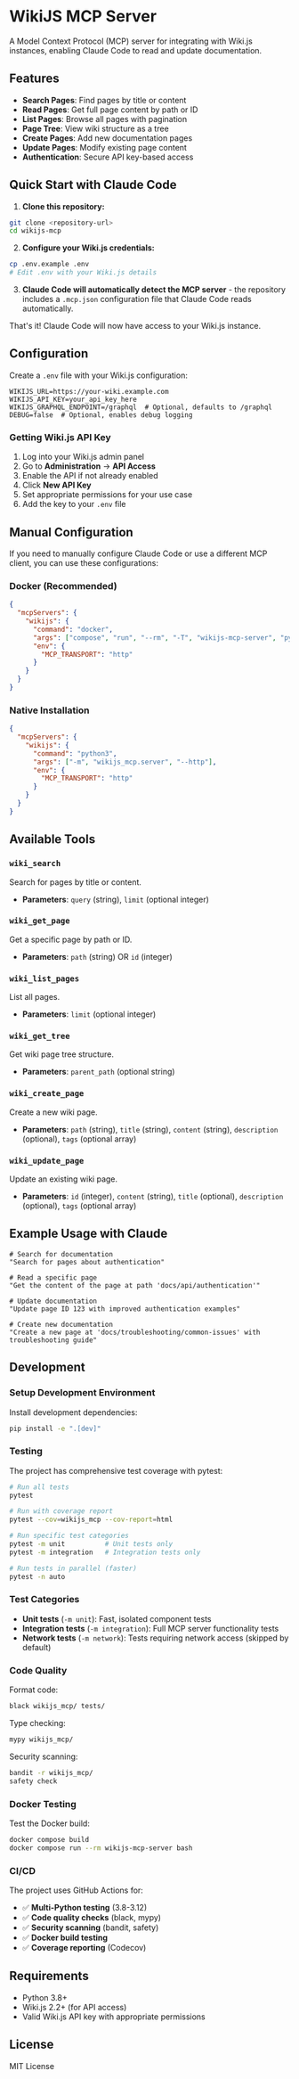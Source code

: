# WikiJS MCP Server

A Model Context Protocol (MCP) server for integrating with Wiki.js instances, enabling Claude Code to read and update documentation.

## Features

- **Search Pages**: Find pages by title or content
- **Read Pages**: Get full page content by path or ID
- **List Pages**: Browse all pages with pagination
- **Page Tree**: View wiki structure as a tree
- **Create Pages**: Add new documentation pages
- **Update Pages**: Modify existing page content
- **Authentication**: Secure API key-based access

## Quick Start with Claude Code

1. **Clone this repository:**
```bash
git clone <repository-url>
cd wikijs-mcp
```

2. **Configure your Wiki.js credentials:**
```bash
cp .env.example .env
# Edit .env with your Wiki.js details
```

3. **Claude Code will automatically detect the MCP server** - the repository includes a `.mcp.json` configuration file that Claude Code reads automatically.

That's it! Claude Code will now have access to your Wiki.js instance.

## Configuration

Create a `.env` file with your Wiki.js configuration:

```env
WIKIJS_URL=https://your-wiki.example.com
WIKIJS_API_KEY=your_api_key_here
WIKIJS_GRAPHQL_ENDPOINT=/graphql  # Optional, defaults to /graphql
DEBUG=false  # Optional, enables debug logging
```

### Getting Wiki.js API Key

1. Log into your Wiki.js admin panel
2. Go to **Administration** → **API Access**
3. Enable the API if not already enabled
4. Click **New API Key**
5. Set appropriate permissions for your use case
6. Add the key to your `.env` file

## Manual Configuration

If you need to manually configure Claude Code or use a different MCP client, you can use these configurations:

### Docker (Recommended)
```json
{
  "mcpServers": {
    "wikijs": {
      "command": "docker",
      "args": ["compose", "run", "--rm", "-T", "wikijs-mcp-server", "python3", "-m", "wikijs_mcp.server", "--http"],
      "env": {
        "MCP_TRANSPORT": "http"
      }
    }
  }
}
```

### Native Installation
```json
{
  "mcpServers": {
    "wikijs": {
      "command": "python3",
      "args": ["-m", "wikijs_mcp.server", "--http"],
      "env": {
        "MCP_TRANSPORT": "http"
      }
    }
  }
}
```

## Available Tools

### `wiki_search`
Search for pages by title or content.
- **Parameters**: `query` (string), `limit` (optional integer)

### `wiki_get_page`
Get a specific page by path or ID.
- **Parameters**: `path` (string) OR `id` (integer)

### `wiki_list_pages`
List all pages.
- **Parameters**: `limit` (optional integer)

### `wiki_get_tree`
Get wiki page tree structure.
- **Parameters**: `parent_path` (optional string)

### `wiki_create_page`
Create a new wiki page.
- **Parameters**: `path` (string), `title` (string), `content` (string), `description` (optional), `tags` (optional array)

### `wiki_update_page`
Update an existing wiki page.
- **Parameters**: `id` (integer), `content` (string), `title` (optional), `description` (optional), `tags` (optional array)

## Example Usage with Claude

```
# Search for documentation
"Search for pages about authentication"

# Read a specific page
"Get the content of the page at path 'docs/api/authentication'"

# Update documentation
"Update page ID 123 with improved authentication examples"

# Create new documentation
"Create a new page at 'docs/troubleshooting/common-issues' with troubleshooting guide"
```

## Development

### Setup Development Environment

Install development dependencies:
```bash
pip install -e ".[dev]"
```

### Testing

The project has comprehensive test coverage with pytest:

```bash
# Run all tests
pytest

# Run with coverage report
pytest --cov=wikijs_mcp --cov-report=html

# Run specific test categories
pytest -m unit          # Unit tests only
pytest -m integration   # Integration tests only

# Run tests in parallel (faster)
pytest -n auto
```

### Test Categories

- **Unit tests** (`-m unit`): Fast, isolated component tests
- **Integration tests** (`-m integration`): Full MCP server functionality tests  
- **Network tests** (`-m network`): Tests requiring network access (skipped by default)

### Code Quality

Format code:
```bash
black wikijs_mcp/ tests/
```

Type checking:
```bash
mypy wikijs_mcp/
```

Security scanning:
```bash
bandit -r wikijs_mcp/
safety check
```

### Docker Testing

Test the Docker build:
```bash
docker compose build
docker compose run --rm wikijs-mcp-server bash
```

### CI/CD

The project uses GitHub Actions for:
- ✅ **Multi-Python testing** (3.8-3.12)
- ✅ **Code quality checks** (black, mypy)
- ✅ **Security scanning** (bandit, safety)
- ✅ **Docker build testing**
- ✅ **Coverage reporting** (Codecov)

## Requirements

- Python 3.8+
- Wiki.js 2.2+ (for API access)
- Valid Wiki.js API key with appropriate permissions

## License

MIT License
